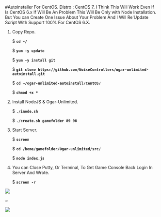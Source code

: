 #Autoinstaller For CentOS.
Distro : CentOS 7. I Think This Will Work Even If Is CentOS 6.x If Will Be An Problem This Will Be Only with Node Installation. But You can Create One Issue About Your Problem And I Will Re'Update Script With Support 100% For CentOS 6.X.

1. Copy Repo.
   
   $ **`cd ~/`**

   $ **`yum -y update`**
   
   $ **`yum -y install git`**
   
   $ **`git clone https://github.com/NoiseControllers/ogar-unlimited-autoinstall.git`**
   
   $ **`cd ~/ogar-unlimited-autoinstall/CentOS/`**
   
   $ **`chmod +x *`**

2. Install NodeJS & Ogar-Unlimited.
   
   $ **`./inode.sh`**
   
   $ **`./create.sh gamefolder 89 98`**
   
3. Start Server.
   
   $ **`screen`**
   
   $ **`cd /home/gamefolder/Ogar-unlimited/src/`**
   
   $ **`node index.js`**

4. You can Close Putty, Or Terminal, To Get Game Console Back Login In Server And Wrote.
   
   $ **`screen -r`**

![](http://image.prntscr.com/image/ee485c4f68b44c4b832f5875ebbe7bf4.png)

~

![](http://image.prntscr.com/image/0bb0615b49dc4dc0bea618edd7f39059.png)

